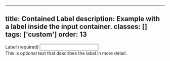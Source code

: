 <!--
 *              © 2025 Visa
 *
 * Licensed under the Apache License, Version 2.0 (the "License");
 * you may not use this file except in compliance with the License.
 * You may obtain a copy of the License at
 *
 *         http://www.apache.org/licenses/LICENSE-2.0
 *
 * Unless required by applicable law or agreed to in writing, software
 * distributed under the License is distributed on an "AS IS" BASIS,
 * WITHOUT WARRANTIES OR CONDITIONS OF ANY KIND, either express or implied.
 * See the License for the specific language governing permissions and
 * limitations under the License.
 *
 -->
---
title: Contained Label
description: Example with a label inside the input container. 
classes: []
tags: ['custom']
order: 13
---

<div class="v-flex v-flex-col v-gap-4">
  <div class="v-input-container v-surface v-flex-col v-align-items-start">
    <label class="v-label" for="input-test-13">
      Label (required)
    </label>
    <input aria-describedby="input-message-test-13" class="v-input" id="input-test-13" name="text-input-field" type="text"/>
  </div>
  <span class="v-input-message" id="input-message-test-13">
    This is optional text that describes the label in more detail.
  </span>
</div>
